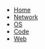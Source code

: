 
<!-- docs/_sidebar.md -->
<!-- 文件路径前不要带./; 第一个一级标题会被忽略 -->

* [Home](/)
* [Network](/Net/)
* [OS](/OS/)
* [Code](/Code/)
* [Web](/Web/)